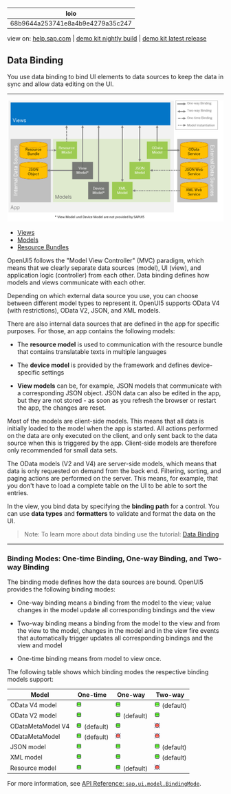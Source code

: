| loio |
| -----|
| 68b9644a253741e8a4b9e4279a35c247 |

<div id="loio">

view on: [help.sap.com](https://help.sap.com/viewer/DRAFT/3237636b137e43519a20ad5513c49ccb/latest/en-US/68b9644a253741e8a4b9e4279a35c247.html) | [demo kit nightly build](https://openui5nightly.hana.ondemand.com/#/topic/68b9644a253741e8a4b9e4279a35c247) | [demo kit latest release](https://openui5.hana.ondemand.com/#/topic/68b9644a253741e8a4b9e4279a35c247)</div>
<!-- loio68b9644a253741e8a4b9e4279a35c247 -->

## Data Binding

You use data binding to bind UI elements to data sources to keep the data in sync and allow data editing on the UI.

***

![](loio544b09736447477198202b636048bab8_LowRes.png)

-   [Views](Views_91f27e3.md)
-   [Models](Models_e1b6259.md)
-   [Resource Bundles](Resource_Bundles_91f225c.md)

OpenUI5 follows the "Model View Controller" \(MVC\) paradigm, which means that we clearly separate data sources \(model\), UI \(view\), and application logic \(controller\) from each other. Data binding defines how models and views communicate with each other.

Depending on which external data source you use, you can choose between different model types to represent it. OpenUI5 supports OData V4 \(with restrictions\), OData V2, JSON, and XML models.

There are also internal data sources that are defined in the app for specific purposes. For those, an app contains the following models:

-   The **resource model** is used to communication with the resource bundle that contains translatable texts in multiple languages

-   The **device model** is provided by the framework and defines device-specific settings

-   **View models** can be, for example, JSON models that communicate with a corresponding JSON object. JSON data can also be edited in the app, but they are not stored - as soon as you refresh the browser or restart the app, the changes are reset.


Most of the models are client-side models. This means that all data is initially loaded to the model when the app is started. All actions performed on the data are only executed on the client, and only sent back to the data source when this is triggered by the app. Client-side models are therefore only recommended for small data sets.

The OData models \(V2 and V4\) are server-side models, which means that data is only requested on demand from the back end. Filtering, sorting, and paging actions are performed on the server. This means, for example, that you don't have to load a complete table on the UI to be able to sort the entries.

In the view, you bind data by specifying the **binding path** for a control. You can use **data types** and **formatters** to validate and format the data on the UI.

> Note:
> To learn more about data binding use the tutorial: [Data Binding](Data_Binding_e531093.md)
> 
> 

***

<a name="loio68b9644a253741e8a4b9e4279a35c247__section_emw_hxq_5cb"/>

### Binding Modes: One-time Binding, One-way Binding, and Two-way Binding

The binding mode defines how the data sources are bound. OpenUI5 provides the following binding modes:

-   One-way binding means a binding from the model to the view; value changes in the model update all corresponding bindings and the view

-   Two-way binding means a binding from the model to the view and from the view to the model, changes in the model and in the view fire events that automatically trigger updates all corresponding bindings and the view and model

-   One-time binding means from model to view once.


The following table shows which binding modes the respective binding models support:

|Model|One-time|One-way|Two-way|
|-----|--------|-------|-------|
|OData V4 model| ![Supported](loio3cb17ee88aed44d2bf1d14b97728c709_LowRes.gif) | ![Supported](loio3cb17ee88aed44d2bf1d14b97728c709_LowRes.gif) | ![Supported](loio3cb17ee88aed44d2bf1d14b97728c709_LowRes.gif) \(default\)|
|OData V2 model| ![Supported](loio3cb17ee88aed44d2bf1d14b97728c709_LowRes.gif) | ![Supported](loio3cb17ee88aed44d2bf1d14b97728c709_LowRes.gif) \(default\)| ![Supported](loio3cb17ee88aed44d2bf1d14b97728c709_LowRes.gif) |
|ODataMetaModel V4| ![Supported](loio3cb17ee88aed44d2bf1d14b97728c709_LowRes.gif) \(default\)| ![Supported](loio3cb17ee88aed44d2bf1d14b97728c709_LowRes.gif) | ![Not supported](loio5befb5af20ed42fd9052a99014d953a3_LowRes.gif) |
|ODataMetaModel| ![Supported](loio3cb17ee88aed44d2bf1d14b97728c709_LowRes.gif) \(default\)| ![Not supported](loio5befb5af20ed42fd9052a99014d953a3_LowRes.gif) | ![Not supported](loio5befb5af20ed42fd9052a99014d953a3_LowRes.gif) |
|JSON model| ![Supported](loio3cb17ee88aed44d2bf1d14b97728c709_LowRes.gif) | ![Supported](loio3cb17ee88aed44d2bf1d14b97728c709_LowRes.gif) | ![Supported](loio3cb17ee88aed44d2bf1d14b97728c709_LowRes.gif) \(default\)|
|XML model| ![Supported](loio3cb17ee88aed44d2bf1d14b97728c709_LowRes.gif) | ![Supported](loio3cb17ee88aed44d2bf1d14b97728c709_LowRes.gif) | ![Supported](loio3cb17ee88aed44d2bf1d14b97728c709_LowRes.gif) \(default\)|
|Resource model| ![Supported](loio3cb17ee88aed44d2bf1d14b97728c709_LowRes.gif) | ![Supported](loio3cb17ee88aed44d2bf1d14b97728c709_LowRes.gif) \(default\)| ![Not supported](loio5befb5af20ed42fd9052a99014d953a3_LowRes.gif) |

For more information, see [API Reference: `sap.ui.model.BindingMode`](https://openui5.hana.ondemand.com/#docs/api/symbols/sap.ui.model.BindingMode.html). 

